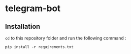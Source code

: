 # telegram-bot



## Installation

``cd`` to this repository folder and run the following command : 

```pip install -r requirements.txt```
